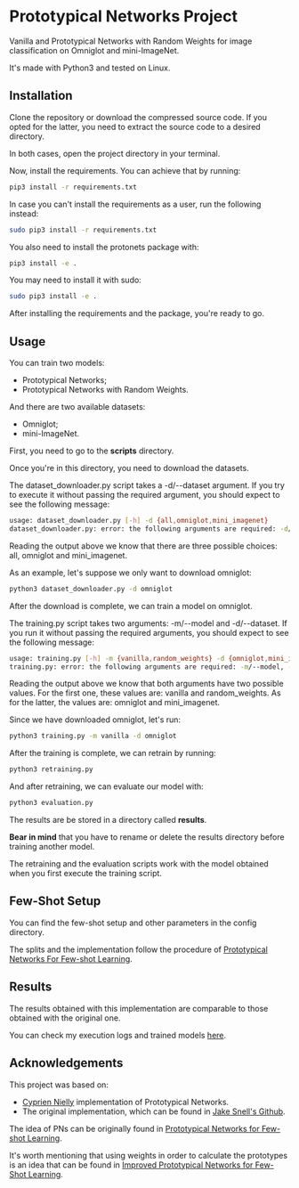 # Prototypical Networks Project

Vanilla and Prototypical Networks with Random Weights for image classification on Omniglot and mini-ImageNet.

It's made with Python3 and tested on Linux.

## Installation

Clone the repository or download the compressed source code. If you opted for the latter, you need to extract the source code to a desired directory.

In both cases, open the project directory in your terminal.

Now, install the requirements. You can achieve that by running:
```bash
pip3 install -r requirements.txt
```

In case you can't install the requirements as a user, run the following instead:
```bash
sudo pip3 install -r requirements.txt
```

You also need to install the protonets package with:
```bash
pip3 install -e .
```

You may need to install it with sudo:
```bash
sudo pip3 install -e .
```

After installing the requirements and the package, you're ready to go.

## Usage

You can train two models:
- Prototypical Networks;
- Prototypical Networks with Random Weights.

And there are two available datasets:
- Omniglot;
- mini-ImageNet.

First, you need to go to the __scripts__ directory.

Once you're in this directory, you need to download the datasets.

The dataset_downloader.py script takes a -d/--dataset argument. If you try to execute it without passing the required argument, you should expect to see the following message:
```bash
usage: dataset_downloader.py [-h] -d {all,omniglot,mini_imagenet}
dataset_downloader.py: error: the following arguments are required: -d/--dataset
```

Reading the output above we know that there are three possible choices: all, omniglot and mini_imagenet.

As an example, let's suppose we only want to download omniglot:
```bash
python3 dataset_downloader.py -d omniglot
```

After the download is complete, we can train a model on omniglot.

The training.py script takes two arguments: -m/--model and -d/--dataset. If you run it without passing the required arguments, you should expect to see the following message:
```bash
usage: training.py [-h] -m {vanilla,random_weights} -d {omniglot,mini_imagenet}
training.py: error: the following arguments are required: -m/--model, -d/--dataset
```

Reading the output above we know that both arguments have two possible values. For the first one, these values are: vanilla and random_weights. As for the latter, the values are: omniglot and mini_imagenet.

Since we have downloaded omniglot, let's run:
```bash
python3 training.py -m vanilla -d omniglot
```

After the training is complete, we can retrain by running:
```bash
python3 retraining.py
```

And after retraining, we can evaluate our model with:
```bash
python3 evaluation.py
```

The results are be stored in a directory called __results__.

__Bear in mind__ that you have to rename or delete the results directory before training another model.

The retraining and the evaluation scripts work with the model obtained when you first execute the training script.

## Few-Shot Setup

You can find the few-shot setup and other parameters in the config directory.

The splits and the implementation follow the procedure of [Prototypical Networks For Few-shot Learning](https://arxiv.org/abs/1703.05175).

## Results

The results obtained with this implementation are comparable to those obtained with the original one.

You can check my execution logs and trained models [here](https://drive.google.com/drive/folders/1O4RR72X0fOBeNdC-g23IwQSri4O1Sm87?usp=sharing).

## Acknowledgements

This project was based on:
- [Cyprien Nielly](https://github.com/cnielly/prototypical-networks-omniglot) implementation of Prototypical Networks.
- The original implementation, which can be found in [Jake Snell's Github](https://github.com/jakesnell/prototypical-networks).

The idea of PNs can be originally found in [Prototypical Networks for Few-shot Learning](https://arxiv.org/abs/1703.05175).

It's worth mentioning that using weights in order to calculate the prototypes is an idea that can be found in [Improved Prototypical Networks for Few-Shot Learning](https://www.sciencedirect.com/science/article/abs/pii/S0167865520302610).

